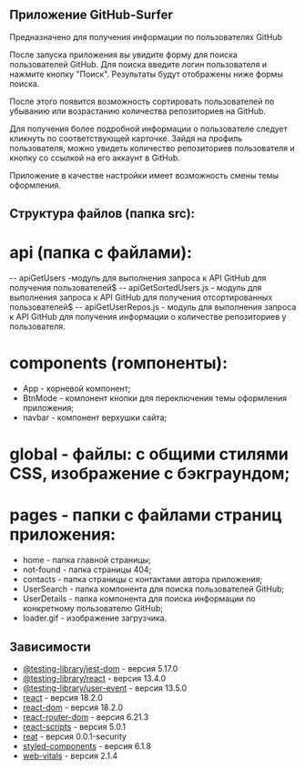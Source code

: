## Приложение GitHub-Surfer
Предназначено для получения информации по пользователях GitHub

После запуска приложения вы увидите форму для поиска пользователей GitHub. Для поиска введите логин пользователя и нажмите кнопку "Поиск". Результаты будут отображены ниже формы поиска.

После этого появится возможность сортировать пользователей по убыванию или возрастанию количества репозиториев на GitHub.

Для получения более подробной информации о пользователе следует кликнуть по соответствующей карточке.
Зайдя на профиль пользователя, можно увидеть количество репозиториев пользователя и кнопку со ссылкой на его аккаунт в GitHub.

Приложение в качестве настройки имеет возможность смены темы оформления.


## Структура файлов (папка src):
# api (папка с файлами):
-- apiGetUsers -модуль для выполнения запроса к API GitHub для получения пользователей$
-- apiGetSortedUsers.js - модуль для выполнения запроса к API GitHub для получения отсортированных пользователей$
-- apiGetUserRepos.js - модуль для выполнения запроса к API GitHub для получения информации о количестве репозиториев у пользователя.


# components (rомпоненты):
- App - корневой компонент;
- BtnMode - компонент кнопки для переключения темы оформления приложения;
- navbar - компонент верхушки сайта;
# global - файлы: с общими стилями CSS, изображение с бэкграундом;
# pages - папки с файлами страниц приложения:
- home - папка главной страницы;
- not-found - папка страницы 404;
- contacts - папка страницы с контактами автора приложения;
- UserSearch - папка компонента для поиска пользователей GitHub;
- UserDetails - папка компонента для поиска информации по конкретному пользователю GitHub;
- loader.gif - изображение загрузчика.

## Зависимости
- [@testing-library/jest-dom](https://www.npmjs.com/package/@testing-library/jest-dom) - версия 5.17.0
- [@testing-library/react](https://www.npmjs.com/package/@testing-library/react) - версия 13.4.0
- [@testing-library/user-event](https://www.npmjs.com/package/@testing-library/user-event) - версия 13.5.0
- [react](https://reactjs.org/) - версия 18.2.0
- [react-dom](https://reactjs.org/docs/react-dom.html) - версия 18.2.0
- [react-router-dom](https://reactrouter.com/web/guides/quick-start) - версия 6.21.3
- [react-scripts](https://www.npmjs.com/package/react-scripts) - версия 5.0.1
- [reat](https://www.npmjs.com/package/reat) - версия 0.0.1-security
- [styled-components](https://styled-components.com/) - версия 6.1.8
- [web-vitals](https://www.npmjs.com/package/web-vitals) - версия 2.1.4
